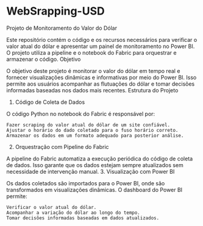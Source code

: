 # WebSrapping-USD

Projeto de Monitoramento do Valor do Dólar

Este repositório contém o código e os recursos necessários para verificar o valor atual do dólar e apresentar um painel de monitoramento no Power BI. O projeto utiliza a pipeline e o notebook do Fabric para orquestrar e armazenar o código.
Objetivo

O objetivo deste projeto é monitorar o valor do dólar em tempo real e fornecer visualizações dinâmicas e informativas por meio do Power BI. Isso permite aos usuários acompanhar as flutuações do dólar e tomar decisões informadas baseadas nos dados mais recentes.
Estrutura do Projeto
1. Código de Coleta de Dados

O código Python no notebook do Fabric é responsável por:

    Fazer scraping do valor atual do dólar de um site confiável.
    Ajustar o horário do dado coletado para o fuso horário correto.
    Armazenar os dados em um formato adequado para posterior análise.

2. Orquestração com Pipeline do Fabric

A pipeline do Fabric automatiza a execução periódica do código de coleta de dados. Isso garante que os dados estejam sempre atualizados sem necessidade de intervenção manual.
3. Visualização com Power BI

Os dados coletados são importados para o Power BI, onde são transformados em visualizações dinâmicas. O dashboard do Power BI permite:

    Verificar o valor atual do dólar.
    Acompanhar a variação do dólar ao longo do tempo.
    Tomar decisões informadas baseadas em dados atualizados.
